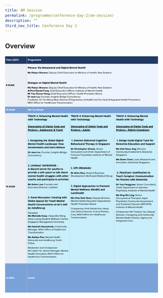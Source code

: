 ```yaml
---
title: AM Session
permalink: /programme/conference-day-2/am-session/
description: ""
third_nav_title: Conference Day 2
---
```

## Overview
<div style="display: flex; flex-wrap: wrap;">
  <div style="flex-basis: 100%; max-width: 100%;">
    <img alt="day2_am" src="/images/day2am_v07.png">
  </div>
</div>